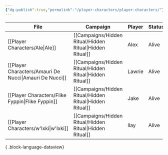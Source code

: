 ```yaml
---
{"dg-publish":true,"permalink":"/player-characters/player-characters/"}
---
```


| File                                                      | Campaign                                                    | Player | Status | Level | Race                                                    | Class   | Age             | Gender |
| --------------------------------------------------------- | ----------------------------------------------------------- | ------ | ------ | ----- | ------------------------------------------------------- | ------- | --------------- | ------ |
| [[Player Characters/Ale\|Ale]]                         | [[Campaigns/Hidden Ritual/Hidden Ritual\|Hidden Ritual]] | Alex   | Alive  | 5     | [[Lore/Bestiary/Human\|Human]]                       | Cleric  | 45 (as of 1491) | Male   |
| [[Player Characters/Amauri De Nucci\|Amauri De Nucci]] | [[Campaigns/Hidden Ritual/Hidden Ritual\|Hidden Ritual]] | Lawrie | Alive  | 5     | [[Lore/Bestiary/Human\|Human]]                       | Wizard  | \-              | Male   |
| [[Player Characters/Flike Fyppin\|Flike Fyppin]]       | [[Campaigns/Hidden Ritual/Hidden Ritual\|Hidden Ritual]] | Jake   | Alive  | 5     | [[Lore/Bestiary/Mapach or Tanuki\|Mapach or Tanuki]] | Warlock | 10 (as of 1491) | Male   |
| [[Player Characters/w'Ixki\|w'Ixki]]                   | [[Campaigns/Hidden Ritual/Hidden Ritual\|Hidden Ritual]] | Ilay   | Alive  | 5     | [[Lore/Bestiary/Grung or Tripkee\|Grung or Tripkee]] | Ranger  | 9 (as of 1491)  | Male   |

{ .block-language-dataview}
